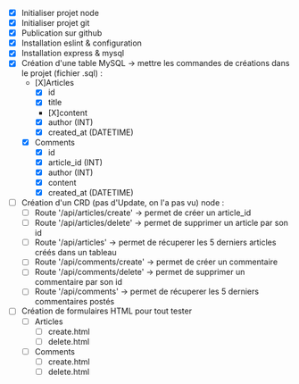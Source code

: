 - [X] Initialiser projet node
- [X] Initialiser projet git
- [X] Publication sur github
- [X] Installation eslint & configuration
- [X] Installation express & mysql
- [X] Création d'une table MySQL -> mettre les commandes de créations dans le projet (fichier .sql) :
    - [X]Articles
        - [X] id
        - [X] title
        - [X]content
        - [X] author (INT)
        - [X] created_at (DATETIME)
    - [X] Comments
        - [X] id
        - [X] article_id (INT)
        - [X] author (INT)
        - [X] content
        - [X] created_at (DATETIME)
- [ ] Création d'un CRD (pas d'Update, on l'a pas vu) node :
    - [ ] Route '/api/articles/create' -> permet de créer un article_id
    - [ ] Route '/api/articles/delete' -> permet de supprimer un article par son id
    - [ ] Route '/api/articles' -> permet de récuperer les 5 derniers articles créés dans un tableau
    - [ ] Route '/api/comments/create' -> permet de créer un commentaire
    - [ ] Route '/api/comments/delete' -> permet de supprimer un commentaire par son id
    - [ ] Route '/api/comments' -> permet de récuperer les 5 derniers commentaires postés
- [ ] Création de formulaires HTML pour tout tester
    - [ ] Articles
        - [ ] create.html
        - [ ] delete.html
    - [ ] Comments
        - [ ] create.html
        - [ ] delete.html
